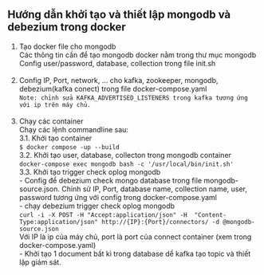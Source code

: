 ## Hướng dẫn khởi tạo và thiết lập mongodb và debezium trong docker
1. Tạo docker file cho mongodb</br>
	Các thông tin cần để tạo mongodb docker nằm trong thư mục mongodb</br>
	Config user/password, database, collection trong file init.sh
</br></br>
2. Config IP, Port, network, ... cho kafka, zookeeper, mongodb, debezium(kafka conect) trong file docker-compose.yaml</br>
	`Note: chỉnh sửa KAFKA_ADVERTISED_LISTENERS trong kafka tương ứng với ip trên máy chủ.`
</br></br>
3. Chạy các container</br>
	Chạy các lệnh commandline sau:</br>
	3.1. Khởi tạo container</br>
		```$ docker compose -up --build```</br>
	3.2. Khởi tạo user, database, collecton trong mongodb container</br>
		```docker-compose exec mongodb bash -c '/usr/local/bin/init.sh'```</br>
	3.3. Khởi tạo trigger check oplog mongodb</br>
		- Config để debezium check mongo database trong file mongodb-source.json. Chỉnh sử IP, Port, database name, collection name, user, password tương ứng với config trong docker-compose.yaml</br>
		- chạy debezium trigger check oplog mongodb</br>
		```curl -i -X POST -H "Accept:application/json" -H  "Content-Type:application/json" http://{IP}:{Port}/connectors/ -d @mongodb-source.json```</br>
			Với IP là ip của máy chủ, port là port của connect container (xem trong docker-compose.yaml)</br>
		- Khởi tạo 1 document bất kì trong database dể kafka tạo topic và thiết lập giám sát.
